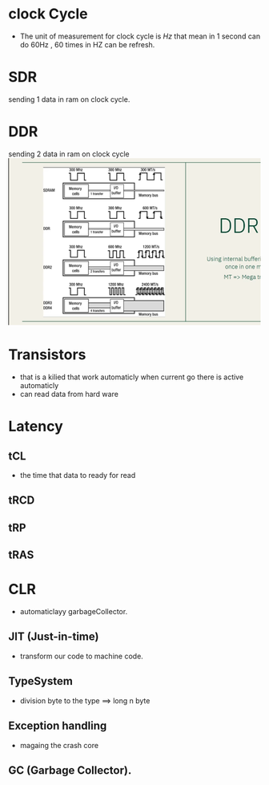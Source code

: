 # clock Cycle
* The unit of measurement for clock cycle is *Hz*<Hertz> that mean in 1 second can do 60Hz , 60 times in HZ can be refresh.


# SDR

sending 1 data in ram on clock cycle.
# DDR <Double Data Rate>
sending 2 data in ram on clock cycle
![alt text](./DDR.png)

# Transistors
* that is a kilied that work automaticly when current go there is active automaticly
* can read data from hard ware

# Latency
## tCL
* the time that data to ready for read
## tRCD

## tRP

## tRAS


# CLR 
* automaticlayy garbageCollector.
## JIT (Just-in-time)
* transform our code to machine code.
## TypeSystem
* division byte to the type  ==> long n byte

## Exception handling 
* magaing the crash core
## GC (Garbage Collector).
